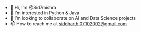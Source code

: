 - 👋 Hi, I’m @Sid7mishra
- 👀 I’m interested in Python & Java
- 💞️ I’m looking to collaborate on AI and Data Science projects
- 📫 How to reach me at siddharth.07102002@gmail.com
